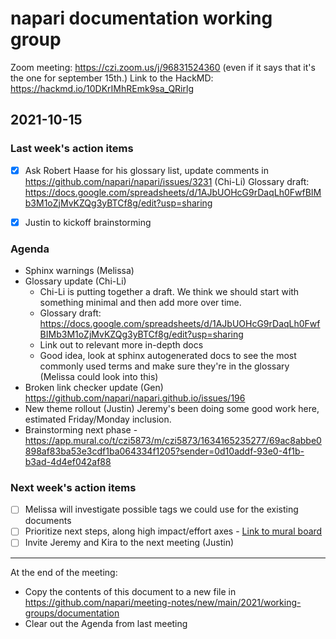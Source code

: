 # napari documentation working group

Zoom meeting: https://czi.zoom.us/j/96831524360 (even if it says that it's the one for september 15th.)
Link to the HackMD: https://hackmd.io/10DKrIMhREmk9sa_QRirlg

## 2021-10-15

### Last week's action items

- [x] Ask Robert Haase for his glossary list, update comments in https://github.com/napari/napari/issues/3231 (Chi-Li)
Glossary draft: 
https://docs.google.com/spreadsheets/d/1AJbUOHcG9rDaqLh0FwfBIMb3M1oZjMvKZQg3yBTCf8g/edit?usp=sharing
- [x] Justin to kickoff brainstorming


### Agenda

- Sphinx warnings (Melissa)
- Glossary update (Chi-Li)
    - Chi-Li is putting together a draft. We think we should start with something minimal and then add more over time.
    - Glossary draft: https://docs.google.com/spreadsheets/d/1AJbUOHcG9rDaqLh0FwfBIMb3M1oZjMvKZQg3yBTCf8g/edit?usp=sharing
    - Link out to relevant more in-depth docs
    - Good idea, look at sphinx autogenerated docs to see the most commonly used terms and make sure they're in the glossary (Melissa could look into this)
- Broken link checker update (Gen) https://github.com/napari/napari.github.io/issues/196
- New theme rollout (Justin) Jeremy's been doing some good work here, estimated Friday/Monday inclusion.
- Brainstorming next phase - https://app.mural.co/t/czi5873/m/czi5873/1634165235277/69ac8abbe0898af83ba53e3cdf1ba064334f1205?sender=0d10addf-93e0-4f1b-b3ad-4d4ef042af88

### Next week's action items

- [ ] Melissa will investigate possible tags we could use for the existing documents
- [ ] Prioritize next steps, along high impact/effort axes - [Link to mural board](https://app.mural.co/t/czi5873/m/czi5873/1634165235277/69ac8abbe0898af83ba53e3cdf1ba064334f1205?sender=0d10addf-93e0-4f1b-b3ad-4d4ef042af88)
- [ ] Invite Jeremy and Kira to the next meeting (Justin)
------

At the end of the meeting:
- Copy the contents of this document to a new file in https://github.com/napari/meeting-notes/new/main/2021/working-groups/documentation
- Clear out the Agenda from last meeting
